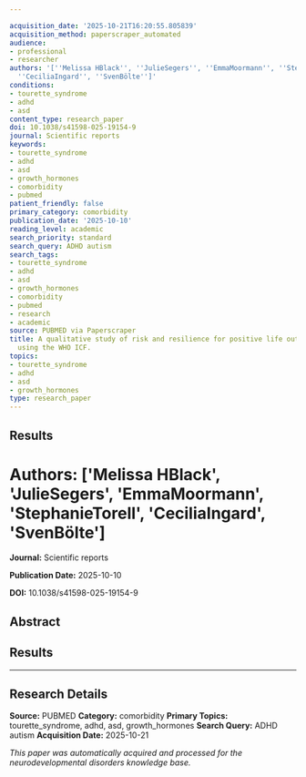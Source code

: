 ```yaml
---

acquisition_date: '2025-10-21T16:20:55.805839'
acquisition_method: paperscraper_automated
audience:
- professional
- researcher
authors: '[''Melissa HBlack'', ''JulieSegers'', ''EmmaMoormann'', ''StephanieTorell'',
  ''CeciliaIngard'', ''SvenBölte'']'
conditions:
- tourette_syndrome
- adhd
- asd
content_type: research_paper
doi: 10.1038/s41598-025-19154-9
journal: Scientific reports
keywords:
- tourette_syndrome
- adhd
- asd
- growth_hormones
- comorbidity
- pubmed
patient_friendly: false
primary_category: comorbidity
publication_date: '2025-10-10'
reading_level: academic
search_priority: standard
search_query: ADHD autism
search_tags:
- tourette_syndrome
- adhd
- asd
- growth_hormones
- comorbidity
- pubmed
- research
- academic
source: PUBMED via Paperscraper
title: A qualitative study of risk and resilience for positive life outcomes in neurodivergence
  using the WHO ICF.
topics:
- tourette_syndrome
- adhd
- asd
- growth_hormones
type: research_paper
---
```




## Results

# **Authors:** ['Melissa HBlack', 'JulieSegers', 'EmmaMoormann', 'StephanieTorell', 'CeciliaIngard', 'SvenBölte']

**Journal:** Scientific reports

**Publication Date:** 2025-10-10

**DOI:** 10.1038/s41598-025-19154-9

## Abstract

## Results

---

## Research Details

**Source:** PUBMED
**Category:** comorbidity
**Primary Topics:** tourette_syndrome, adhd, asd, growth_hormones
**Search Query:** ADHD autism
**Acquisition Date:** 2025-10-21

*This paper was automatically acquired and processed for the neurodevelopmental disorders knowledge base.*
